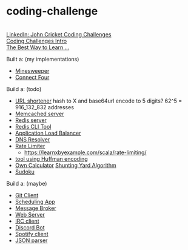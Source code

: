 # coding-challenge

<br/>[LinkedIn: John Cricket Coding Challenges](https://www.linkedin.com/company/codingchallenges/posts/?feedView=all)
<br/>[Coding Challenges Intro](https://codingchallenges.fyi/challenges/intro)
<br/>[The Best Way to Learn ...](https://www.linkedin.com/posts/johncrickett_the-best-way-to-learn-to-build-software-activity-7259843356074065920-GdYR)

Built a: (my implementations)
- [Minesweeper](./mine-sweeper/README.md)
- [Connect Four](./connect-four/README.md)

Build a: (todo)
- [URL shortener](https://codingchallenges.fyi/challenges/challenge-url-shortener/) hash to X and base64url encode to 5 digits? 62^5 = 916_132_832 addresses
- [Memcached server](https://codingchallenges.fyi/challenges/challenge-memcached/)
- [Redis server](https://codingchallenges.fyi/challenges/challenge-redis/)
- [Redis CLI Tool](https://codingchallenges.fyi/challenges/challenge-redis-cli)
- [Application Load Balancer](https://lnkd.in/eiBRVHNu)
- [DNS Resolver](https://codingchallenges.fyi/challenges/challenge-dns-resolver/)
- [Rate Limiter](https://codingchallenges.fyi/challenges/challenge-rate-limiter/)
  - https://learnxbyexample.com/scala/rate-limiting/
- [tool using Huffman encoding](https://codingchallenges.fyi/challenges/challenge-huffman/)
- [Own Calculator](https://codingchallenges.fyi/challenges/challenge-calculator/) [Shunting Yard Algorithm](https://en.wikipedia.org/wiki/Shunting_yard_algorithm)
- [Sudoku](https://codingchallenges.fyi/challenges/challenge-sudoku)

Build a: (maybe)
- [Git Client](https://lnkd.in/eG6jYyRm)
- [Scheduling App](https://lnkd.in/eKDSRhdS)
- [Message Broker](https://lnkd.in/eaFGTxKT)
- [Web Server](https://lnkd.in/ezBDppnb)
- [IRC client](https://lnkd.in/eqWfX_JR)
- [Discord Bot](https://lnkd.in/emAymj8b)
- [Spotify client](https://lnkd.in/eGDB9zgN)
- [JSON parser](https://lnkd.in/ejWVe4H6)
